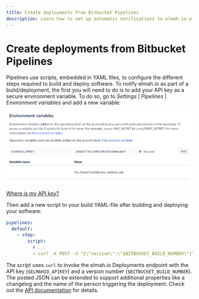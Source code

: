```yaml
---
title: Create deployments from Bitbucket Pipelines
description: Learn how to set up automatic notifications to elmah.io of new deployments from Bitbucket Pipelines. Monitor new errors every time you release.
---
```


# Create deployments from Bitbucket Pipelines

Pipelines use scripts, embedded in YAML files, to configure the different steps required to build and deploy software. To notify elmah.io as part of a build/deployment, the first you will need to do is to add your API key as a secure environment variable. To do so, go to *Settings* | *Pipelines* | *Environment variables* and add a new variable:

![Add environment variable](/images/pipelines_environment_variable.png)

[Where is my API key?](https://docs.elmah.io/where-is-my-api-key/)

Then add a new script to your build YAML-file after building and deploying your software:

```yaml
pipelines:
  default:
    - step:
        script:
          # ...
          - curl -X POST -d "{\"version\":\"$BITBUCKET_BUILD_NUMBER\"}" -H "Content-Type:application/json" https://api.elmah.io/v3/deployments?api_key=$ELMAHIO_APIKEY
```

The script uses `curl` to invoke the elmah.io Deployments endpoint with the API key (`$ELMAHIO_APIKEY`) and a version number (`$BITBUCKET_BUILD_NUMBER`). The posted JSON can be extended to support additional properties like a changelog and the name of the person triggering the deployment. Check out the [API documentation](https://api.elmah.io/swagger/index.html) for details.